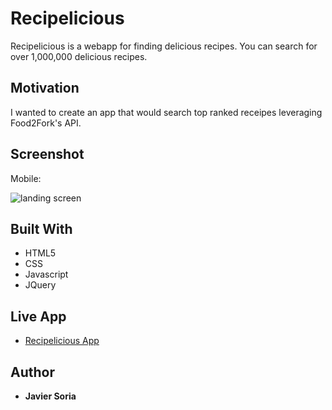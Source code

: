 # Recipelicious

Recipelicious is a webapp for finding delicious recipes. You can search for over 1,000,000 delicious recipes. 

## Motivation

I wanted to create an app that would search top ranked receipes leveraging Food2Fork's API.

## Screenshot

Mobile:

![landing screen](https://lh3.googleusercontent.com/lGCO1kxxhee7wS2hDOMJ50ZfwaM7O941Lb1soKpNkVBysu6O_lHbX_yfkqMLDPMUsyWtXetj2zDk8Mu8ZZmfukTTUuBg6RQ1ARTDwHK-DYH2dwH0Eg3FWp1KBp9xVMWAX66D-B6hyOQjeM2rX3As-muxSafsHgYFA0QVnOkI_tdyA0Sl7mw587Inr1tUJsVxmECvg3aIOSM13nEvvCCKmDaSqAiTvWIAgZZyvmi0koBo3Zoa0yv2aGue5BWjvZVrzUd9F80Cok0ITE9wOFJ4Te-eiyXFCWShKp5OtDuhsEfniauR15TDSx2RmZVvmTnNBQorNhyaCxMT0XIxPt246Vcl7hWnPdaSKHziVxygBKGl_LL9DcLpRDyWVBwjXOGYfYAYniU0dc2N1CVruGwqjKhuyXZR5aKXW3tNbFD1JCL2yz6tduPIwFwsraOWJhABz3xf8Qm1x1EbstOHe5lMypdLBC1sPMdGwiOJa7SlL-6GSrAhRhJxKKj4gMHtdvIQbK32ySIhV1o2G1ogoRqw-uuj-0-oZpbv80PkG1792qGiH-ZrQO14DYQMc0o1zgovM5Tl0qoq08KZ9lrs4wY8xGngpLy4foF4-Xr61UPB49ro95vzELndo1-bGnEkuJdYQuBa-e2mSbjeMP2poTITsx-1OET4GjiKgesJT993wL_26-N8FrbyppIwkQpG3QwAHObbXPoyBucJyA7Lsozw7I1f=w550-h977-no)

## Built With

* HTML5
* CSS
* Javascript
* JQuery

## Live App

- [Recipelicious App](https://soriaj.github.io/recipelicious)

## Author

* **Javier Soria**
